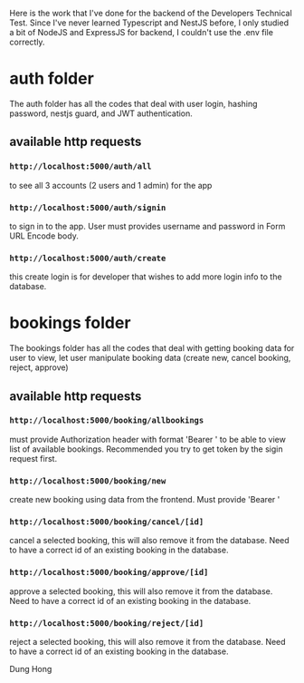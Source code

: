 Here is the work that I've done for the backend of the Developers Technical Test.
Since I've never learned Typescript and NestJS before, I only studied a bit of NodeJS and ExpressJS for backend, I couldn't use the .env file correctly.

# auth folder

The auth folder has all the codes that deal with user login, hashing password, nestjs guard, and JWT authentication.

## available http requests

### `http://localhost:5000/auth/all`

to see all 3 accounts (2 users and 1 admin) for the app

### `http://localhost:5000/auth/signin`

to sign in to the app. User must provides username and password in Form URL Encode body.

### `http://localhost:5000/auth/create`

this create login is for developer that wishes to add more login info to the database.

# bookings folder

The bookings folder has all the codes that deal with getting booking data for user to view, let user manipulate booking data (create new, cancel booking, reject, approve)

## available http requests

### `http://localhost:5000/booking/allbookings`

must provide Authorization header with format 'Bearer <token>' to be able to view list of available bookings. Recommended you try to get token by the sigin request first.

### `http://localhost:5000/booking/new`

create new booking using data from the frontend. Must provide 'Bearer <token>'

### `http://localhost:5000/booking/cancel/[id]`

cancel a selected booking, this will also remove it from the database. Need to have a correct id of an existing booking in the database.

### `http://localhost:5000/booking/approve/[id]`

approve a selected booking, this will also remove it from the database. Need to have a correct id of an existing booking in the database.

### `http://localhost:5000/booking/reject/[id]`

reject a selected booking, this will also remove it from the database. Need to have a correct id of an existing booking in the database.

Dung Hong
